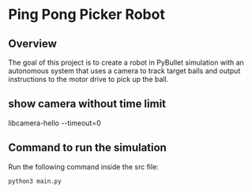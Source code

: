 # Ping Pong Picker Robot

## Overview
The goal of this project is to create a robot in PyBullet simulation with an autonomous system that uses a camera to track target balls and output instructions to the motor drive to pick up the ball.

## show camera without time limit
libcamera-hello --timeout=0

## Command to run the simulation
Run the following command inside the src file:
```bash
python3 main.py
```




